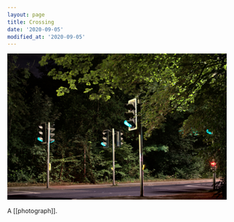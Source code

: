 ```yaml
---
layout: page
title: Crossing
date: '2020-09-05'
modified_at: '2020-09-05'
---
```


[![](/assets/img/crossing_small.jpg)](/assets/img/crossing.jpg)

A [[photograph]].
